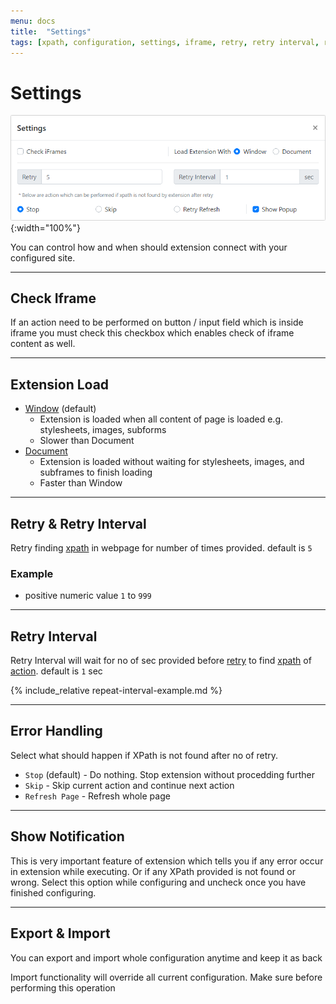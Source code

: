 ```yaml
---
menu: docs
title:  "Settings"
tags: [xpath, configuration, settings, iframe, retry, retry interval, retry option, error , error handling,export, import]
---
```


# Settings

![Settings](../assets/img/settings.png){:width="100%"}

You can control how and when should extension connect with your configured site.

---
## Check Iframe

If an action need to be performed on button / input field which is inside iframe you must check this checkbox which enables check of iframe content as well.

---
## Extension Load

- [Window](https://developer.mozilla.org/en-US/docs/Web/API/GlobalEventHandlers/onload) (default)
  - Extension is loaded when all content of page is loaded e.g. stylesheets, images, subforms 
  - Slower than Document
- [Document](https://developer.mozilla.org/en-US/docs/Web/API/Window/DOMContentLoaded_event)
  - Extension is loaded without waiting for stylesheets, images, and subframes to finish loading 
  - Faster than Window
 
---
## Retry & Retry Interval
Retry finding [xpath](xpath) in webpage for number of times provided. default is `5`

### Example
- positive numeric value `1` to `999`

---
## Retry Interval
Retry Interval will wait for no of sec provided before [retry](retry) to find [xpath](xpath) of [action](action). default is `1` sec

{% include_relative repeat-interval-example.md %}

---
## Error Handling
Select what should happen if XPath is not found after no of retry.
- `Stop` (default) - Do nothing. Stop extension without procedding further
- `Skip` - Skip current action and continue next action
- `Refresh Page` - Refresh whole page

---
## Show Notification
This is very important feature of extension which tells you if any error occur in extension while executing. Or if any XPath provided is not found or wrong. Select this option while configuring and uncheck once you have finished configuring.

---
## Export & Import
You can export and import whole configuration anytime and keep it as back

<span class="text-danger">Import functionality will override all current configuration. Make sure before performing this operation</span>